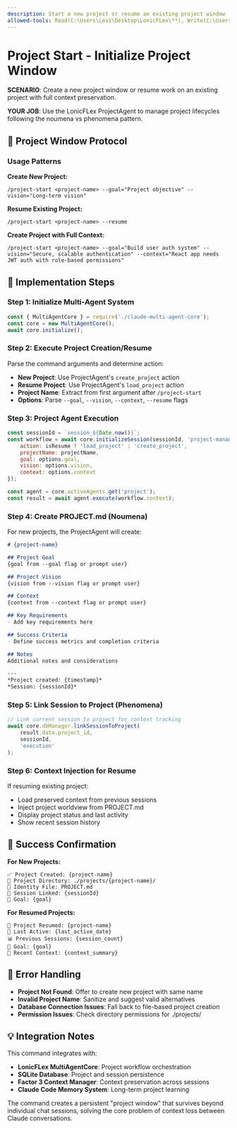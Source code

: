 ```yaml
---
description: Start a new project or resume an existing project window
allowed-tools: Read(C:\Users\Levi\Desktop\LonicFLex\**), Write(C:\Users\Levi\Desktop\LonicFLex\**), Bash(*), Edit(*)
---
```


# Project Start - Initialize Project Window

**SCENARIO**: Create a new project window or resume work on an existing project with full context preservation.

**YOUR JOB**: Use the LonicFLex ProjectAgent to manage project lifecycles following the noumena vs phenomena pattern.

## 🚀 Project Window Protocol

### Usage Patterns

**Create New Project:**
```
/project-start <project-name> --goal="Project objective" --vision="Long-term vision"
```

**Resume Existing Project:**
```  
/project-start <project-name> --resume
```

**Create Project with Full Context:**
```
/project-start <project-name> --goal="Build user auth system" --vision="Secure, scalable authentication" --context="React app needs JWT auth with role-based permissions"
```

## 🎯 Implementation Steps

### Step 1: Initialize Multi-Agent System
```javascript
const { MultiAgentCore } = require('./claude-multi-agent-core');
const core = new MultiAgentCore();
await core.initialize();
```

### Step 2: Execute Project Creation/Resume
Parse the command arguments and determine action:

- **New Project**: Use ProjectAgent's `create_project` action
- **Resume Project**: Use ProjectAgent's `load_project` action
- **Project Name**: Extract from first argument after `/project-start`
- **Options**: Parse `--goal`, `--vision`, `--context`, `--resume` flags

### Step 3: Project Agent Execution
```javascript
const sessionId = `session_${Date.now()}`;
const workflow = await core.initializeSession(sessionId, 'project-management', {
    action: isResume ? 'load_project' : 'create_project',
    projectName: projectName,
    goal: options.goal,
    vision: options.vision,
    context: options.context
});

const agent = core.activeAgents.get('project');
const result = await agent.execute(workflow.context);
```

### Step 4: Create PROJECT.md (Noumena)
For new projects, the ProjectAgent will create:

```markdown
# {project-name}

## Project Goal
{goal from --goal flag or prompt user}

## Project Vision  
{vision from --vision flag or prompt user}

## Context
{context from --context flag or prompt user}

## Key Requirements
- Add key requirements here

## Success Criteria
- Define success metrics and completion criteria  

## Notes
Additional notes and considerations

---
*Project created: {timestamp}*
*Session: {sessionId}*
```

### Step 5: Link Session to Project (Phenomena)
```javascript
// Link current session to project for context tracking
await core.dbManager.linkSessionToProject(
    result.data.project_id,
    sessionId,
    'execution'
);
```

### Step 6: Context Injection for Resume
If resuming existing project:
- Load preserved context from previous sessions
- Inject project worldview from PROJECT.md
- Display project status and last activity
- Show recent session history

## 🔄 Success Confirmation

**For New Projects:**
```
✅ Project Created: {project-name}
📁 Project Directory: ./projects/{project-name}/
📄 Identity File: PROJECT.md
🔗 Session Linked: {sessionId}
🎯 Goal: {goal}
```

**For Resumed Projects:**
```
🔄 Project Resumed: {project-name}  
📅 Last Active: {last_active_date}
📊 Previous Sessions: {session_count}
🎯 Goal: {goal}
📝 Recent Context: {context_summary}
```

## 🚨 Error Handling

- **Project Not Found**: Offer to create new project with same name
- **Invalid Project Name**: Sanitize and suggest valid alternatives
- **Database Connection Issues**: Fall back to file-based project creation
- **Permission Issues**: Check directory permissions for ./projects/

## 💡 Integration Notes

This command integrates with:
- **LonicFLex MultiAgentCore**: Project workflow orchestration
- **SQLite Database**: Project and session persistence  
- **Factor 3 Context Manager**: Context preservation across sessions
- **Claude Code Memory System**: Long-term project learning

The command creates a persistent "project window" that survives beyond individual chat sessions, solving the core problem of context loss between Claude conversations.